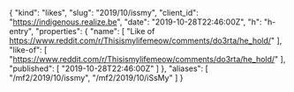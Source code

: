 {
  "kind": "likes",
  "slug": "2019/10/issmy",
  "client_id": "https://indigenous.realize.be",
  "date": "2019-10-28T22:46:00Z",
  "h": "h-entry",
  "properties": {
    "name": [
      "Like of https://www.reddit.com/r/Thisismylifemeow/comments/do3rta/he_hold/"
    ],
    "like-of": [
      "https://www.reddit.com/r/Thisismylifemeow/comments/do3rta/he_hold/"
    ],
    "published": [
      "2019-10-28T22:46:00Z"
    ]
  },
  "aliases": [
    "/mf2/2019/10/issmy",
    "/mf2/2019/10/iSsMy"
  ]
}

